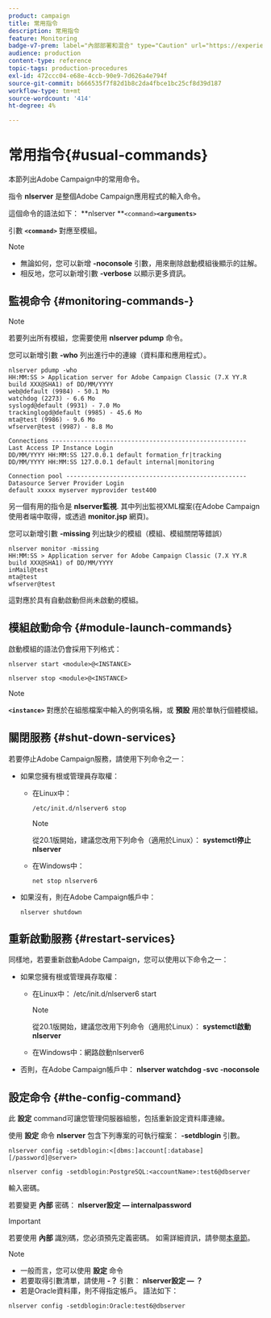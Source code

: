 ```yaml
---
product: campaign
title: 常用指令
description: 常用指令
feature: Monitoring
badge-v7-prem: label="內部部署和混合" type="Caution" url="https://experienceleague.adobe.com/docs/campaign-classic/using/installing-campaign-classic/architecture-and-hosting-models/hosting-models-lp/hosting-models.html?lang=zh-Hant" tooltip="僅適用於內部部署和混合部署"
audience: production
content-type: reference
topic-tags: production-procedures
exl-id: 472ccc04-e68e-4ccb-90e9-7d626a4e794f
source-git-commit: b666535f7f82d1b8c2da4fbce1bc25cf8d39d187
workflow-type: tm+mt
source-wordcount: '414'
ht-degree: 4%

---
```


# 常用指令{#usual-commands}



本節列出Adobe Campaign中的常用命令。

指令 **nlserver** 是整個Adobe Campaign應用程式的輸入命令。

這個命令的語法如下： **nlserver **`<command>`****`<arguments>`****

引數 **`<command>`** 對應至模組。

>[!NOTE]
>
>* 無論如何，您可以新增 **-noconsole** 引數，用來刪除啟動模組後顯示的註解。
>* 相反地，您可以新增引數 **-verbose** 以顯示更多資訊。
>

## 監視命令 {#monitoring-commands-}

>[!NOTE]
>
>若要列出所有模組，您需要使用 **nlserver pdump** 命令。

您可以新增引數 **-who** 列出進行中的連線（資料庫和應用程式）。

```
nlserver pdump -who
HH:MM:SS > Application server for Adobe Campaign Classic (7.X YY.R build XXX@SHA1) of DD/MM/YYYY
web@default (9984) - 50.1 Mo
watchdog (2273) - 6.6 Mo
syslogd@default (9931) - 7.0 Mo
trackinglogd@default (9985) - 45.6 Mo
mta@test (9986) - 9.6 Mo
wfserver@test (9987) - 8.8 Mo

Connections ------------------------------------------------------
Last Access IP Instance Login 
DD/MM/YYYY HH:MM:SS 127.0.0.1 default formation_fr|tracking
DD/MM/YYYY HH:MM:SS 127.0.0.1 default internal|monitoring

Connection pool --------------------------------------------------
Datasource Server Provider Login 
default xxxxx myserver myprovider test400
```

另一個有用的指令是 **nlserver監視**. 其中列出監視XML檔案(在Adobe Campaign使用者端中取得，或透過 **monitor.jsp** 網頁)。

您可以新增引數 **-missing** 列出缺少的模組（模組、模組關閉等錯誤）

```
nlserver monitor -missing
HH:MM:SS > Application server for Adobe Campaign Classic (7.X YY.R build XXX@SHA1) of DD/MM/YYYY
inMail@test
mta@test
wfserver@test
```

這對應於具有自動啟動但尚未啟動的模組。

## 模組啟動命令 {#module-launch-commands}

啟動模組的語法仍會採用下列格式：

```
nlserver start <module>@<INSTANCE>
```

```
nlserver stop <module>@<INSTANCE>
```

>[!NOTE]
>
>**`<instance>`** 對應於在組態檔案中輸入的例項名稱，或 **預設** 用於單執行個體模組。

## 關閉服務 {#shut-down-services}

若要停止Adobe Campaign服務，請使用下列命令之一：

* 如果您擁有根或管理員存取權：

   * 在Linux中：

     ```
     /etc/init.d/nlserver6 stop
     ```

     >[!NOTE]
     >
     >從20.1版開始，建議您改用下列命令（適用於Linux）： **systemctl停止nlserver**

   * 在Windows中：

     ```
     net stop nlserver6
     ```

* 如果沒有，則在Adobe Campaign帳戶中：

  ```
  nlserver shutdown 
  ```

## 重新啟動服務 {#restart-services}

同樣地，若要重新啟動Adobe Campaign，您可以使用以下命令之一：

* 如果您擁有根或管理員存取權：

   * 在Linux中： /etc/init.d/nlserver6 start

     >[!NOTE]
     >
     >從20.1版開始，建議您改用下列命令（適用於Linux）： **systemctl啟動nlserver**

   * 在Windows中：網路啟動nlserver6

* 否則，在Adobe Campaign帳戶中： **nlserver watchdog -svc -noconsole**

## 設定命令 {#the-config-command}

此 **設定** command可讓您管理伺服器組態，包括重新設定資料庫連線。

使用 **設定** 命令 **nlserver** 包含下列專案的可執行檔案： **-setdblogin** 引數。

```
nlserver config -setdblogin:<[dbms:]account[:database][/password]@server>
```

```
nlserver config -setdblogin:PostgreSQL:<accountName>:test6@dbserver
```

輸入密碼。

若要變更 **內部** 密碼： **nlserver設定 — internalpassword**

>[!IMPORTANT]
>
>若要使用 **內部** 識別碼，您必須預先定義密碼。 如需詳細資訊，請參閱[本章節](../../installation/using/configuring-campaign-server.md#internal-identifier)。

>[!NOTE]
>
>* 一般而言，您可以使用 **設定** 命令
>* 若要取得引數清單，請使用 **-？** 引數： **nlserver設定 — ？**
>* 若是Oracle資料庫，則不得指定帳戶。 語法如下：
>
>  `nlserver config -setdblogin:Oracle:test6@dbserver`
>
